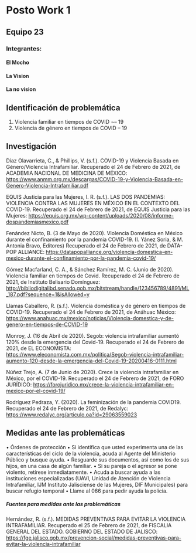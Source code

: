 # Posto Work 1
## Equipo 23
### Integrantes:
#### El Mocho
#### La Vision
#### La no vision

## Identificación de problemática

1.	Violencia familiar en tiempos de COVID ¬– 19
2.	Violencia de género en tiempos de COVID – 19

## Investigación 

Díaz Olavarrieta, C., & Phillips, V. (s.f.). COVID-19 y Violencia Basada en Género/Violencia Intrafamiliar. Recuperado el 24 de Febrero de 2021, de ACADEMIA NACIONAL DE MEDICINA DE MÉXICO: https://www.anmm.org.mx/descargas/COVID-19-y-Violencia-Basada-en-Genero-Violencia-Intrafamiliar.pdf

EQUIS Justicia para las Mujeres, l. R. (s.f.). LAS DOS PANDEMIAS: VIOLENCIA CONTRA LAS MUJERES EN MÉXICO EN EL CONTEXTO DEL COVID-19. Recuperado el 24 de Febrero de 2021, de EQUIS Justicia para las Mujeres: https://equis.org.mx/wp-content/uploads/2020/08/informe-dospandemiasmexico.pdf

Fenández Nicto, B. (3 de Mayo de 2020). Violencia Doméstica en México durante el confinamiento por la pandemia COVID-19. (I. Yánez Soria, & M. Antonia Bravo, Editores) Recuperado el 24 de Febrero de 2021, de DATA-POP ALLIANCE: https://datapopalliance.org/violencia-domestica-en-mexico-durante-el-confinamiento-por-la-pandemia-covid-19/

Gómez Macfarland, C. A., & Sánchez Ramírez, M. C. (Junio de 2020). Violencia familiar en tiempos de Covid. Recuperado el 24 de Febrero de 2021, de Instituto Belisario Domínguez: http://bibliodigitalibd.senado.gob.mx/bitstream/handle/123456789/4891/ML_187.pdf?sequence=1&isAllowed=y

Llamas Caballero, R. (s.f.). Violencia doméstica y de género en tiempos de COVID-19. Recuperado el 24 de Febrero de 2021, de Anáhuac México: https://www.anahuac.mx/mexico/noticias/Violencia-domestica-y-de-genero-en-tiempos-de-COVID-19

Monroy, J. (16 de Abril de 2020). Segob: violencia intrafamiliar aumentó 120% desde la emergencia del Covid-19. Recuperado el 24 de Febrero de 2021, de EL ECONOMISTA: https://www.eleconomista.com.mx/politica/Segob-violencia-intrafamiliar-aumento-120-desde-la-emergencia-del-Covid-19-20200416-0111.html

Núñez Trejo, A. (7 de Junio de 2020). Crece la violencia intrafamiliar en México, por el COVID-19. Recuperado el 24 de Febrero de 2021, de FORO JURÍDICO: https://forojuridico.mx/crece-la-violencia-intrafamiliar-en-mexico-por-el-covid-19/

Rodríguez Pedraza, Y. (2020). La feminización de la pandemia COVID19. Recuperado el 24 de Febrero de 2021, de Redalyc: https://www.redalyc.org/articulo.oa?id=29063559023


## Medidas ante las problemáticas 
  •	Órdenes de protección 
  •	Si identifica que usted experimenta una de las características del ciclo de la      violencia, acuda al Agente del Ministerio Público y busque ayuda.
  •	Resguarde sus documentos, así como los de sus hijos, en una casa de algún         familiar.
  •	Si su pareja o el agresor se pone violento, retírese inmediatamente.
  •	Acuda a buscar ayuda a las instituciones especializadas (UAVI, Unidad de Atención de Violencia Intrafamiliar, IJM Instituto Jalisciense de las Mujeres, DIF Municipales) para buscar refugio temporal
  •	Llame al 066 para pedir ayuda la policía.
  
##### Fuentes para medidas ante las problemáticas 

Hernández, R. (s.f.). MEDIDAS PREVENTIVAS PARA EVITAR LA VIOLENCIA INTRAFAMILIAR. Recuperado el 25 de Febrero de 2021, de FISCALIA GENERAL DEL ESTADO. GOBIERNO DEL ESTADO DE JALISCO: https://fge.jalisco.gob.mx/prevencion-social/medidas-preventivas-para-evitar-la-violencia-intrafamiliar
